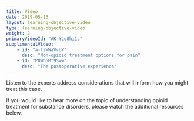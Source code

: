 ```yaml
---
title: Video 
date: 2019-05-13
layout: learning-objective-video
type: learning-objective-video
weight: 2
primaryVideoId: "AK-YLo8hi1c"
supplimentalVideo:
    - id: "a-fzWWaVvUY"
      desc: "Non-opioid treatment options for pain"
    - id: "P0Wb5Mt9Sww"
      desc: "The postoperative experience"
---
```

Listen to the experts address considerations that will inform how you might treat this case.

If you would like to hear more on the topic of understanding opioid treatment for substance disorders, please watch the additional resources below.
